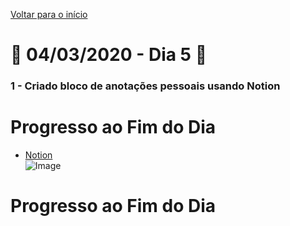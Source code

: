 [Voltar para o início](../../README.md)
# :calendar: 04/03/2020 - Dia 5 :calendar:
### 1 - Criado bloco de anotações pessoais usando **Notion**
# Progresso ao Fim do Dia
* [Notion](https://www.notion.so/)<br/>
![Image](https://media.githubusercontent.com/media/infobros2000/puc_first_game/master/GitHub/Images/04-03-2020/notion.png)
# Progresso ao Fim do Dia